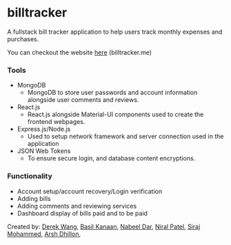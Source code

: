 # billtracker
A fullstack bill tracker application to help users track monthly expenses and purchases.

You can checkout the website [here](https://billtracker.me/#/) (billtracker.me)

### Tools
* MongoDB
  * MongoDB to store user passwords and account information alongside user comments and reviews.  
* React.js
  * React.js alongside Material-UI components used to create the frontend webpages. 
* Express.js/Node.js
  * Used to setup network framework and server connection used in the application   
* JSON Web Tokens
  * To ensure secure login, and database content encryptions.


### Functionality
* Account setup/account recovery/Login verification
* Adding bills
* Adding comments and reviewing services
* Dashboard display of bills paid and to be paid

Created by:
[Derek Wang](https://github.com/Derek-Y-Wang), 
[Basil Kanaan](https://github.com/Bb0lt), 
[Nabeel Dar](https://github.com/NabeelDar), 
[Niral Patel](https://github.com/niralpatel02), 
[Siraj Mohammed](https://github.com/dark7866), 
[Arsh Dhillon](https://github.com/ArshD1230), 
